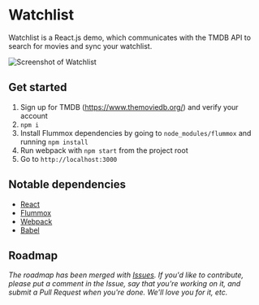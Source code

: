 # Watchlist

Watchlist is a React.js demo, which communicates with the TMDB API to search for movies and sync your watchlist.

![Screenshot of Watchlist](http://f.cl.ly/items/0d2r3H45003i0g0z1e14/Screen%20Shot%202015-03-14%20at%2016.49.40.png)

## Get started

1. Sign up for TMDB (https://www.themoviedb.org/) and verify your account
1. `npm i`
1. Install Flummox dependencies by going to `node_modules/flummox` and running `npm install`
1. Run webpack with `npm start` from the project root
1. Go to `http://localhost:3000`

## Notable dependencies

+ [React](https://github.com/facebook/react)
+ [Flummox](https://github.com/acdlite/flummox)
+ [Webpack](https://github.com/webpack/webpack)
+ [Babel](https://babeljs.io)

## Roadmap

*The roadmap has been merged with [Issues](https://github.com/teamstrobe/watchlist/issues). If you'd like to contribute, please put a comment in the Issue, say that you're working on it, and submit a Pull Request when you're done. We'll love you for it, etc.*
